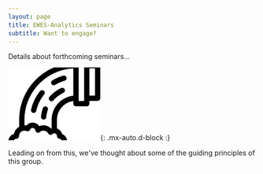 ```yaml
---
layout: page
title: EWES-Analytics Seminars
subtitle: Want to engage?
---
```


Details about forthcoming seminars...

![Some of the participants at the wastewater analytics workshop](/assets/img/sewage-icon.png){: .mx-auto.d-block :}


Leading on from this, we've thought about some of the guiding principles of this group. 


